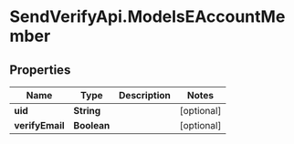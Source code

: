 # SendVerifyApi.ModelsEAccountMember

## Properties
Name | Type | Description | Notes
------------ | ------------- | ------------- | -------------
**uid** | **String** |  | [optional] 
**verifyEmail** | **Boolean** |  | [optional] 


